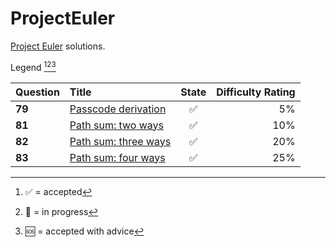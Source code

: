 # ProjectEuler
 [Project Euler](https://projecteuler.net/) solutions.

Legend [^1][^2][^3]

[^1]: ✅ = accepted
[^2]: 💬 = in progress
[^3]: 🆘 = accepted with advice

| Question | Title | State | Difficulty Rating
| :- | :- | :-: | -: |
| **79** | [Passcode derivation](https://projecteuler.net/problem=79) | ✅ | 5% |
| **81** | [Path sum: two ways](https://projecteuler.net/problem=81) | ✅ | 10% |
| **82** | [Path sum: three ways](https://projecteuler.net/problem=82) | ✅ | 20% |
| **83** | [Path sum: four ways](https://projecteuler.net/problem=83) | ✅ | 25% |
